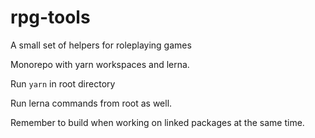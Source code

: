 # rpg-tools

A small set of helpers for roleplaying games

Monorepo with yarn workspaces and lerna.

Run `yarn` in root directory

Run lerna commands from root as well.

Remember to build when working on linked packages at the same time.
